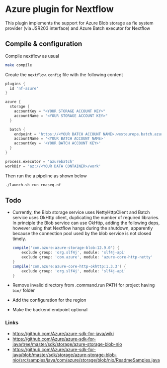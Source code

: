 # Azure plugin for Nextflow 

This plugin implements the support for Azure Blob storage as fie system 
provider (via JSR203 interface) and Azure Batch executor  for Nextflow 

## Compile & configuration 

Compile nextflow as usual 

```bash
make compile
``` 

Create the `nextflow.config` file with the following content 

```groovy
plugins { 
  id 'nf-azure'
}

azure {
  storage {
    accountKey = "<YOUR STORAGE ACCOUNT KEY>"
    accountName = "<YOUR STORAGE ACCOUNT KEY>"
  }

  batch {
    endpoint = 'https://<YOUR BATCH ACCOUNT NAME>.westeurope.batch.azure.com' 
    accountName = '<YOUR BATCH ACCOUNT NAME>' 
    accountKey = '<YOUR BATCH ACCOUNT KEY>'
  }
}

process.executor = 'azurebatch'
workDir = 'az://<YOUR DATA CONTAINER>/work'
```

Then run the a pipeline as shown below

```bash
./launch.sh run rnaseq-nf 
```


## Todo 

* Currently, the Blob storage service uses NettyHttpClient and Batch service 
  uses OkHttp client, duplicating the number of required libraries. In principle 
  the Blob service can use OkHttp, adding the following deps, however using that
  Nextflow hangs during the shutdown, apparently because the connection pool used 
  by the blob service is not closed timely. 

  ```groovy
  compile('com.azure:azure-storage-blob:12.9.0') {
      exclude group: 'org.slf4j', module: 'slf4j-api'
      exclude group: 'com.azure', module: 'azure-core-http-netty'
  }
  compile('com.azure:azure-core-http-okhttp:1.3.3') {
      exclude group: 'org.slf4j', module: 'slf4j-api'
  }
  ```

* Remove invalid directory from .command.run PATH for project having `bin/` folder  
* Add the configuration for the region
* Make the backend endpoint optional 



### Links
* https://github.com/Azure/azure-sdk-for-java/wiki
* https://github.com/Azure/azure-sdk-for-java/tree/master/sdk/storage/azure-storage-blob-nio
* https://github.com/Azure/azure-sdk-for-java/blob/master/sdk/storage/azure-storage-blob-nio/src/samples/java/com/azure/storage/blob/nio/ReadmeSamples.java

